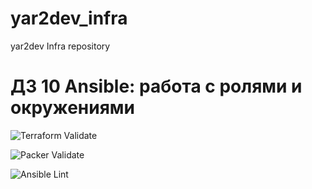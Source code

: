 # yar2dev_infra
yar2dev Infra repository


# ДЗ 10 Ansible: работа с ролями и окружениями



![Terraform Validate](https://github.com/Otus-DevOps-2021-08/yar2dev_infra/actions/workflows/terraform_validate.yml/badge.svg)

![Packer Validate](https://github.com/Otus-DevOps-2021-08/yar2dev_infra/actions/workflows/packer_validate.yml/badge.svg)

![Ansible Lint](https://github.com/Otus-DevOps-2021-08/yar2dev_infra/actions/workflows/ansible-lint.yml/badge.svg)
